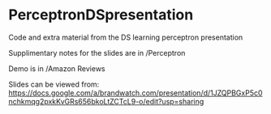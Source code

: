 # PerceptronDSpresentation

Code and extra material from the DS learning perceptron presentation

Supplimentary notes for the slides are in /Perceptron

Demo is in /Amazon Reviews

Slides can be viewed from:
https://docs.google.com/a/brandwatch.com/presentation/d/1JZQPBGxP5c0nchkmqg2pxkKvGRs656bkoLtZCTcL9-o/edit?usp=sharing

